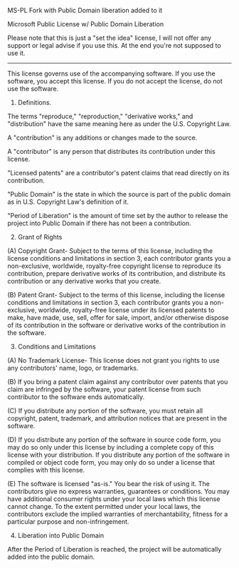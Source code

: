 MS-PL Fork with Public Domain liberation added to it

Microsoft Public License w/ Public Domain Liberation
 
Please note that this is just a "set the idea" license, I will not offer any support or legal advise if you use this. At the end you're not supposed to use it.
 
---

This license governs use of the accompanying software. If you use the software, you accept this license. If you do not accept the license, do not use the software.

1. Definitions.

The terms "reproduce," "reproduction," "derivative works," and "distribution" have the
same meaning here as under the U.S. Copyright Law.

A "contribution" is any additions or changes made to the source.

A "contributor" is any person that distributes its contribution under this license.

"Licensed patents" are a contributor's patent claims that read directly on its contribution.

"Public Domain"  is the state in which the source is part of the public domain as in U.S. Copyright Law's definition of it.

"Period of Liberation" is the amount of time set by the author to release the project into Public Domain if there has not been a contribution.

2. Grant of Rights

(A) Copyright Grant- Subject to the terms of this license, including the license conditions and limitations in section 3, each contributor grants you a non-exclusive, worldwide, royalty-free copyright license to reproduce its contribution, prepare derivative works of its contribution, and distribute its contribution or any derivative works that you create.

(B) Patent Grant- Subject to the terms of this license, including the license conditions and limitations in section 3, each contributor grants you a non-exclusive, worldwide, royalty-free license under its licensed patents to make, have made, use, sell, offer for sale, import, and/or otherwise dispose of its contribution in the software or derivative works of the contribution in the software.

3. Conditions and Limitations

(A) No Trademark License- This license does not grant you rights to use any contributors' name, logo, or trademarks.

(B) If you bring a patent claim against any contributor over patents that you claim are infringed by the software, your patent license from such contributor to the software ends automatically.

(C) If you distribute any portion of the software, you must retain all copyright, patent, trademark, and attribution notices that are present in the software.

(D) If you distribute any portion of the software in source code form, you may do so only under this license by including a complete copy of this license with your distribution. If you distribute any portion of the software in compiled or object code form, you may only do so under a license that complies with this license.

(E) The software is licensed "as-is." You bear the risk of using it. The contributors give no express warranties, guarantees or conditions. You may have additional consumer rights under your local laws which this license cannot change. To the extent permitted under your local laws, the contributors exclude the implied warranties of merchantability, fitness for a particular purpose and non-infringement.

4. Liberation into Public Domain

After the Period of Liberation is reached, the project will be automatically added into the public domain.